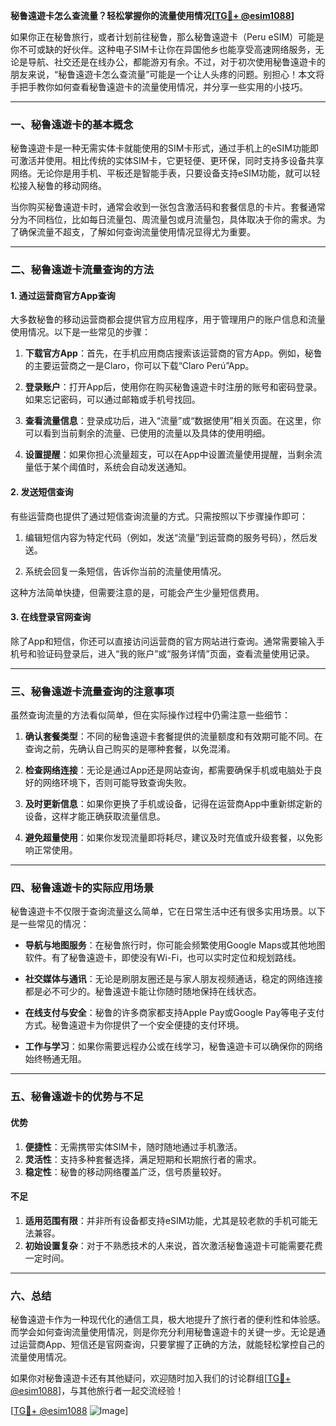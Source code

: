 **秘鲁遠遊卡怎么查流量？轻松掌握你的流量使用情况[[TG💪+ @esim1088](https://t.me/s/esim1088)]**

如果你正在秘鲁旅行，或者计划前往秘鲁，那么秘鲁遠遊卡（Peru eSIM）可能是你不可或缺的好伙伴。这种电子SIM卡让你在异国他乡也能享受高速网络服务，无论是导航、社交还是在线办公，都能游刃有余。不过，对于初次使用秘鲁遠遊卡的朋友来说，“秘鲁遠遊卡怎么查流量”可能是一个让人头疼的问题。别担心！本文将手把手教你如何查看秘鲁遠遊卡的流量使用情况，并分享一些实用的小技巧。

---

### **一、秘鲁遠遊卡的基本概念**

秘鲁遠遊卡是一种无需实体卡就能使用的SIM卡形式，通过手机上的eSIM功能即可激活并使用。相比传统的实体SIM卡，它更轻便、更环保，同时支持多设备共享网络。无论你是用手机、平板还是智能手表，只要设备支持eSIM功能，就可以轻松接入秘鲁的移动网络。

当你购买秘鲁遠遊卡时，通常会收到一张包含激活码和套餐信息的卡片。套餐通常分为不同档位，比如每日流量包、周流量包或月流量包，具体取决于你的需求。为了确保流量不超支，了解如何查询流量使用情况显得尤为重要。

---

### **二、秘鲁遠遊卡流量查询的方法**

#### **1. 通过运营商官方App查询**
大多数秘鲁的移动运营商都会提供官方应用程序，用于管理用户的账户信息和流量使用情况。以下是一些常见的步骤：

1. **下载官方App**：首先，在手机应用商店搜索该运营商的官方App。例如，秘鲁的主要运营商之一是Claro，你可以下载“Claro Perú”App。
   
2. **登录账户**：打开App后，使用你在购买秘鲁遠遊卡时注册的账号和密码登录。如果忘记密码，可以通过邮箱或手机号找回。

3. **查看流量信息**：登录成功后，进入“流量”或“数据使用”相关页面。在这里，你可以看到当前剩余的流量、已使用的流量以及具体的使用明细。

4. **设置提醒**：如果你担心流量超支，可以在App中设置流量使用提醒，当剩余流量低于某个阈值时，系统会自动发送通知。

#### **2. 发送短信查询**
有些运营商也提供了通过短信查询流量的方式。只需按照以下步骤操作即可：

1. 编辑短信内容为特定代码（例如，发送“流量”到运营商的服务号码），然后发送。

2. 系统会回复一条短信，告诉你当前的流量使用情况。

这种方法简单快捷，但需要注意的是，可能会产生少量短信费用。

#### **3. 在线登录官网查询**
除了App和短信，你还可以直接访问运营商的官方网站进行查询。通常需要输入手机号和验证码登录后，进入“我的账户”或“服务详情”页面，查看流量使用记录。

---

### **三、秘鲁遠遊卡流量查询的注意事项**

虽然查询流量的方法看似简单，但在实际操作过程中仍需注意一些细节：

1. **确认套餐类型**：不同的秘鲁遠遊卡套餐提供的流量额度和有效期可能不同。在查询之前，先确认自己购买的是哪种套餐，以免混淆。

2. **检查网络连接**：无论是通过App还是网站查询，都需要确保手机或电脑处于良好的网络环境下，否则可能导致查询失败。

3. **及时更新信息**：如果你更换了手机或设备，记得在运营商App中重新绑定新的设备，这样才能正确获取流量信息。

4. **避免超量使用**：如果你发现流量即将耗尽，建议及时充值或升级套餐，以免影响正常使用。

---

### **四、秘鲁遠遊卡的实际应用场景**

秘鲁遠遊卡不仅限于查询流量这么简单，它在日常生活中还有很多实用场景。以下是一些常见的情况：

- **导航与地图服务**：在秘鲁旅行时，你可能会频繁使用Google Maps或其他地图软件。有了秘鲁遠遊卡，即使没有Wi-Fi，也可以实时定位和规划路线。

- **社交媒体与通讯**：无论是刷朋友圈还是与家人朋友视频通话，稳定的网络连接都是必不可少的。秘鲁遠遊卡能让你随时随地保持在线状态。

- **在线支付与安全**：秘鲁的许多商家都支持Apple Pay或Google Pay等电子支付方式。秘鲁遠遊卡为你提供了一个安全便捷的支付环境。

- **工作与学习**：如果你需要远程办公或在线学习，秘鲁遠遊卡可以确保你的网络始终畅通无阻。

---

### **五、秘鲁遠遊卡的优势与不足**

#### **优势**
1. **便捷性**：无需携带实体SIM卡，随时随地通过手机激活。
2. **灵活性**：支持多种套餐选择，满足短期和长期旅行者的需求。
3. **稳定性**：秘鲁的移动网络覆盖广泛，信号质量较好。

#### **不足**
1. **适用范围有限**：并非所有设备都支持eSIM功能，尤其是较老款的手机可能无法兼容。
2. **初始设置复杂**：对于不熟悉技术的人来说，首次激活秘鲁遠遊卡可能需要花费一定时间。

---

### **六、总结**

秘鲁遠遊卡作为一种现代化的通信工具，极大地提升了旅行者的便利性和体验感。而学会如何查询流量使用情况，则是你充分利用秘鲁遠遊卡的关键一步。无论是通过运营商App、短信还是官网查询，只要掌握了正确的方法，就能轻松掌控自己的流量使用情况。

如果你对秘鲁遠遊卡还有其他疑问，欢迎随时加入我们的讨论群组[[TG💪+ @esim1088](https://t.me/s/esim1088)]，与其他旅行者一起交流经验！

[[TG💪+ @esim1088](https://t.me/s/esim1088) ![Image](https://i.postimg.cc/4NQfJmqS/Snipaste-2025-05-13-00-14-12.png)]